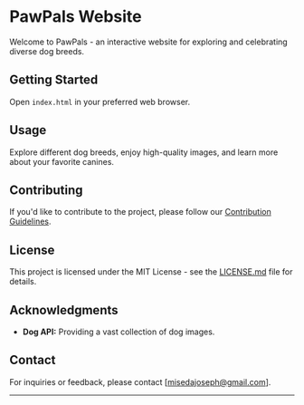 # PawPals Website

Welcome to PawPals - an interactive website for exploring and celebrating diverse dog breeds.

## Getting Started

Open `index.html` in your preferred web browser.

## Usage

Explore different dog breeds, enjoy high-quality images, and learn more about your favorite canines.

## Contributing

If you'd like to contribute to the project, please follow our [Contribution Guidelines](CONTRIBUTING.md).

## License

This project is licensed under the MIT License - see the [LICENSE.md](LICENSE.md) file for details.

## Acknowledgments

- **Dog API:** Providing a vast collection of dog images.

## Contact

For inquiries or feedback, please contact [misedajoseph@gmail.com].

---


